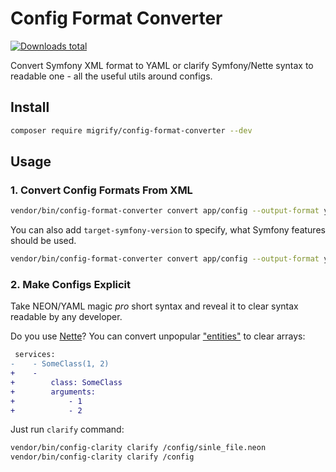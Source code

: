 # Config Format Converter

[![Downloads total](https://img.shields.io/packagist/dt/migrify/config-format-converter.svg?style=flat-square)](https://packagist.org/packages/migrify/config-format-converter/stats)

Convert Symfony XML format to YAML or clarify Symfony/Nette syntax to readable one - all the useful utils around configs.

## Install

```bash
composer require migrify/config-format-converter --dev
```

## Usage

### 1. Convert Config Formats From XML

```bash
vendor/bin/config-format-converter convert app/config --output-format yaml
```

You can also add `target-symfony-version` to specify, what Symfony features should be used.

```bash
vendor/bin/config-format-converter convert app/config --output-format yaml --target-symfony-version 3.3
```

### 2. Make Configs Explicit

Take NEON/YAML magic *pro* short syntax and reveal it to clear syntax readable by any developer.

Do you use [Nette](https://nette.org/)? You can convert unpopular ["entities"](https://ne-on.org/) to clear arrays:

```diff
 services:
-    - SomeClass(1, 2)
+    -
+        class: SomeClass
+        arguments:
+            - 1
+            - 2
```

Just run `clarify` command:

```bash
vendor/bin/config-clarity clarify /config/sinle_file.neon
vendor/bin/config-clarity clarify /config
```
